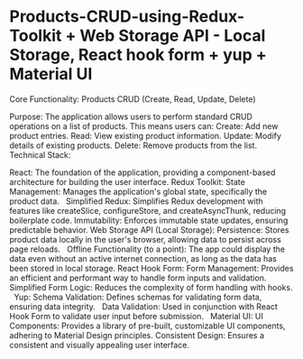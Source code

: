 # Products-CRUD-using-Redux-Toolkit + Web Storage API - Local Storage, React hook form + yup + Material UI 

Core Functionality: Products CRUD (Create, Read, Update, Delete)

Purpose: The application allows users to perform standard CRUD operations on a list of products. This means users can:
Create: Add new product entries.
Read: View existing product information.
Update: Modify details of existing products.
Delete: Remove products from the list.   
Technical Stack:

React: The foundation of the application, providing a component-based architecture for building the user interface.
Redux Toolkit:
State Management: Manages the application's global state, specifically the product data.   
Simplified Redux: Simplifies Redux development with features like createSlice, configureStore, and createAsyncThunk, reducing boilerplate code.
Immutability: Enforces immutable state updates, ensuring predictable behavior.
Web Storage API (Local Storage):
Persistence: Stores product data locally in the user's browser, allowing data to persist across page reloads.   
Offline Functionality (to a point): The app could display the data even without an active internet connection, as long as the data has been stored in local storage.
React Hook Form:
Form Management: Provides an efficient and performant way to handle form inputs and validation.   
Simplified Form Logic: Reduces the complexity of form handling with hooks.   
Yup:
Schema Validation: Defines schemas for validating form data, ensuring data integrity.   
Data Validation: Used in conjunction with React Hook Form to validate user input before submission.   
Material UI:
UI Components: Provides a library of pre-built, customizable UI components, adhering to Material Design principles.
Consistent Design: Ensures a consistent and visually appealing user interface.
